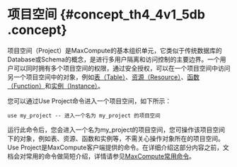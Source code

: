 # 项目空间 {#concept_th4_4v1_5db .concept}

项目空间（Project）是MaxCompute的基本组织单元，它类似于传统数据库的Database或Schema的概念，是进行多用户隔离和访问控制的主要边界。一个用户可以同时拥有多个项目空间的权限，通过安全授权，可以在一个项目空间中访问另一个项目空间中的对象，例如[表（Table）](cn.zh-CN/产品简介/基本概念/表.md)、[资源（Resource）](cn.zh-CN/产品简介/基本概念/资源.md)、[函数（Function）](cn.zh-CN/产品简介/基本概念/函数.md)和[实例（Instance）](cn.zh-CN/产品简介/基本概念/任务实例.md)。

您可以通过Use Project命令进入一个项目空间，如下所示：

```
use my_project -- 进入一个名为 my_project 的项目空间
```

运行此命令后，您会进入一个名为my\_project的项目空间，您可操作该项目空间下的对象，例如表、资源、函数和实例等，不需关心操作对象所在的项目空间。Use Project是MaxCompute客户端提供的命令。在详细介绍这部分内容之前，文档会对常用的命令做简短介绍，详情请参见[MaxCompute常用命令](../cn.zh-CN/用户指南/常用命令/常用命令概述.md)。

